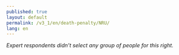 ```yaml
---
published: true
layout: default
permalink: /v3_1/en/death-penalty/NRU/
lang: en
---
```

_Expert respondents didn’t select any group of people for this right._
